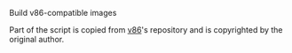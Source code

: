Build v86-compatible images

Part of the script is copied from [v86](https://github.com/copy/v86/blob/HEAD/tools/docker/debian/Readme.md)'s repository and is copyrighted by the original author.
